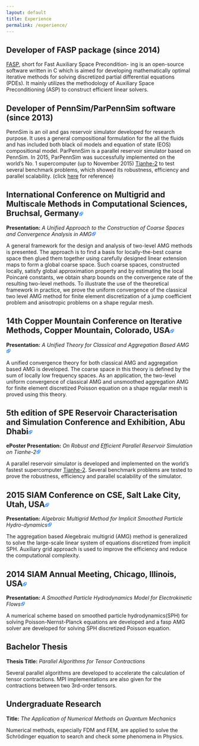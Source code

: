 ```yaml
---
layout: default
title: Experience 
permalink: /experience/
---
```



## <i class="icon-sun"></i> Developer of FASP package (since 2014)
[FASP](http://fasp.sourceforge.net), short for Fast Auxiliary Space Precondition-
ing is an open-source software written in C which is aimed for developing mathematically
optimal iterative methods for solving discretized partial differential equations
(PDEs). It mainly utilizes the methodology of Auxiliary Space Preconditioning (ASP)
to construct efficient linear solvers.

## <i class="icon-sun"></i> Developer of PennSim/ParPennSim software (since 2013)
PennSim is an oil and gas reservoir simulator developed for research purpose. 
It uses a general compositional formulation for the all the fluids and has included both black oil models and equation of state (EOS) compositional model. ParPennSim is a parallel reservoir simulator based on PennSim. In 2015,  ParPennSim was successfully implemented on the world’s No. 1 supercomputer (up to November 2015) [Tianhe-2](https://www.top500.org/lists/2015/11) to test several benchmark problems, which showed its robustness, efficiency and parallel scalability. (click [here](https://www.onepetro.org/conference-paper/SPE-175602-MS) for reference)

## <i class="icon-sun"></i> International Conference on Multigrid and Multiscale Methods in Computational Sciences, Bruchsal, Germany[<img src="/images/Icon_External_Link.png" alt="image"/>](http://gcsc.uni-frankfurt.de/img2016)

**Presentation:** *A Unified Approach to the Construction of Coarse Spaces and Convergence Analysis in AMG*[<img src="/images/Icon_External_Link.png" alt="image"/>](http://gcsc.uni-frankfurt.de/img2016/programme)

A general framework for the design and analysis of two-level AMG methods is presented. The approach is to find a basis for locally-the-best coarse space then glued them together using carefully designed linear extension maps to form a global coarse space. Such coarse spaces, constructed locally, satisfy global approximation property and by estimating the local Poincar&eacute; constants, we obtain sharp bounds on the convergence rate of the resulting two-level methods. To illustrate the use of the theoretical framework in practice, we prove the uniform convergence of the classical two level AMG method for finite element discretization of a jump coefficient problem and anisotropic problems on a shape regular mesh.


## <i class="icon-sun"></i> 14th Copper Mountain Conference on Iterative Methods, Copper Mountain, Colorado, USA[<img src="/images/Icon_External_Link.png" alt="image"/>](http://grandmaster.colorado.edu/~copper/2016/)

**Presentation:** *A Unified Theory for Classical and Aggregation Based AMG*[<img src="/images/Icon_External_Link.png" alt="image"/>](http://grandmaster.colorado.edu/~copper/2016/abstract/zhang_hongxuan_096859/)

A unified convergence theory for both classical AMG and aggregation based AMG is developed. The coarse space in this theory is defined by the sum of locally low frequency spaces. As an application, the two-level uniform convergence of classical AMG and unsmoothed aggregation AMG for finite element discretized Poisson equation on a shape regular mesh is proved using this theory.

## <i class="icon-sun"></i> 5th edition of SPE Reservoir Characterisation and Simulation Conference and Exhibition, Abu Dhabi[<img src="/images/Icon_External_Link.png" alt="image"/>](http://www.spe.org/events/rcsc/2015/) 

<!--**Abu Dhabi, UAE, 09/14/2015-09/16/2015**-->

**ePoster Presentation:**  *On Robust and Efficient Parallel Reservoir Simulation on Tianhe-2*[<img src="/images/Icon_External_Link.png" alt="image"/>](https://www.onepetro.org/conference-paper/SPE-175602-MS)

A parallel reservoir simulator is developed and implemented on the world’s fastest supercomputer [Tianhe-2](http://www.top500.org/system/177999). Several benchmark problems are tested to prove the robustness, efficiency and parallel scalability of the simulator. 


## <i class="icon-sun"></i> 2015 SIAM Conference on CSE, Salt Lake City, Utah, USA[<img src="/images/Icon_External_Link.png" alt="image"/>](https://www.siam.org/meetings/cse15/) 

<!--**Salt Lake City, UT, 03/13/2015-03/18/2015**-->

**Presentation:** *Algebraic Multigrid Method for Implicit Smoothed Particle Hydro-dynamics*[<img src="/images/Icon_External_Link.png" alt="image"/>](http://meetings.siam.org/sess/dsp_talk.cfm?p=68015)

The aggregation based Alegebraic multigrid (AMG) method is generalized to solve the
large-scale linear system of equations discretized from implicit SPH. Auxiliary grid
approach is used to improve the efficiency and reduce the computational complexity.

## <i class="icon-sun"></i> 2014 SIAM Annual Meeting, Chicago, Illinois, USA[<img src="/images/Icon_External_Link.png" alt="image"/>](http://www.siam.org/meetings/an14/) 

<!--**Chicago, IL, 07/07/2014-07/11/2014**-->

**Presentation:** *A Smoothed Particle Hydrodynamics Model for Electrokinetic Flows*[<img src="/images/Icon_External_Link.png" alt="image"/>](http://meetings.siam.org/sess/dsp_talk.cfm?p=65272)

A numerical scheme based on smoothed particle hydrodynamics(SPH) for solving Poisson-Nernst-Planck equations are
developed and a fasp AMG solver are developed for solving SPH discretized Poisson
equation.

## <i class="icon-sun"></i> Bachelor Thesis 

**Thesis Title:**  *Parallel Algorithms for Tensor Contractions*

Several parallel algorithms are developed to accelerate the calculation of tensor contractions.
MPI implementations are also given for the contractions between two
3rd-order tensors.

## <i class="icon-sun"></i> Undergraduate Research 

**Title:**  *The Application of Numerical Methods on Quantum Mechanics*

Numerical methods, especially FDM and FEM, are applied to solve the Schr&ouml;dinger
equation to search and check some phenomena in Physics.

